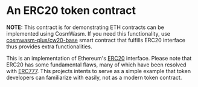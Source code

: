 # An ERC20 token contract

**NOTE:** This contract is for demonstrating ETH contracts can be implemented using CosmWasm. If you need this functionality,
use [cosmwasm-plus/cw20-base](https://github.com/CosmWasm/cosmwasm-plus/tree/master/contracts/cw20-base)
smart contract that fulfills ERC20 interface thus provides extra functionalities.

This is an implementation of Ethereum's [ERC20](https://eips.ethereum.org/EIPS/eip-20) interface.
Please note that ERC20 has some fundamental flaws, many of which have been resolved with [ERC777](https://eips.ethereum.org/EIPS/eip-777).
This projects intents to serve as a simple example that token developers can familiarize with easily, not as a modern token contract.
